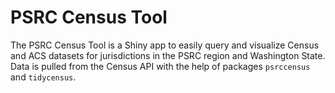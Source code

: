 # PSRC Census Tool

The PSRC Census Tool is a Shiny app to easily query and visualize Census and ACS datasets for jurisdictions in the PSRC region and Washington State. Data is pulled from the Census API with the help of packages `psrccensus` and `tidycensus`.
